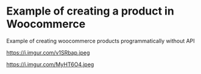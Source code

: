 # Example of creating a product in Woocommerce
Example of creating woocommerce products programmatically without API

https://i.imgur.com/v1SRbap.jpeg

https://i.imgur.com/MyHT6O4.jpeg
